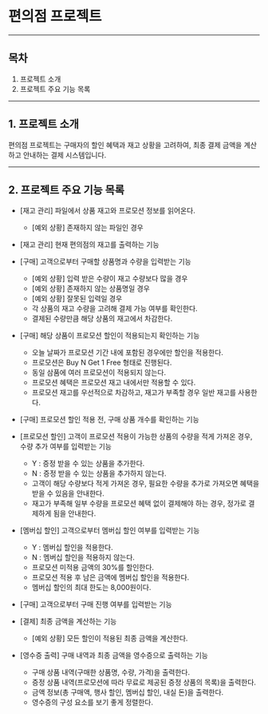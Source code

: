 # 편의점 프로젝트

---

## 목차

1. 프로젝트 소개
2. 프로젝트 주요 기능 목록

---

## 1. 프로젝트 소개
편의점 프로젝트는 구매자의 할인 혜택과 재고 상황을 고려하여, 최종 결제 금액을 계산하고 안내하는 결제 시스템입니다.


---

## 2. 프로젝트 주요 기능 목록
- [재고 관리] 파일에서 상품 재고와 프로모션 정보를 읽어온다.
    * [예외 상황] 존재하지 않는 파일인 경우


- [재고 관리] 현재 편의점의 재고를 출력하는 기능


- [구매] 고객으로부터 구매할 상품명과 수량을 입력받는 기능
    * [예외 상황] 입력 받은 수량이 재고 수량보다 많을 경우
    * [예외 상황] 존재하지 않는 상품명일 경우
    * [예외 상황] 잘못된 입력일 경우
    * 각 상품의 재고 수량을 고려해 결제 가능 여부를 확인한다.
    * 결제된 수량만큼 해당 상품의 재고에서 차감한다.


- [구매] 해당 상품이 프로모션 할인이 적용되는지 확인하는 기능
    * 오늘 날짜가 프로모션 기간 내에 포함된 경우에만 할인을 적용한다.
    * 프로모션은 Buy N Get 1 Free 형태로 진행된다.
    * 동일 삼품에 여러 프로모션이 적용되지 않는다.
    * 프로모션 혜택은 프로모션 재고 내에서만 적용할 수 있다.
    * 프로모션 재고를 우선적으로 차감하고, 재고가 부족할 경우 일반 재고를 사용한다.


- [구매] 프로모션 할인 적용 전, 구매 상품 개수를 확인하는 기능


- [프로모션 할인] 고객이 프로모션 적용이 가능한 상품의 수량을 적게 가져온 경우, 수량 추가 여부를 입력받는 기능
    * Y : 증정 받을 수 있는 상품을 추가한다.
    * N : 증정 받을 수 있는 상품을 추가하지 않는다.
    * 고객이 해당 수량보다 적게 가져온 경우, 필요한 수량을 추가로 가져오면 혜택을 받을 수 있음을 안내한다.
    * 재고가 부족해 일부 수량을 프로모션 혜택 없이 결제해야 하는 경우, 정가로 결제하게 됨을 안내한다.


- [멤버십 할인] 고객으로부터 멤버십 할인 여부를 입력받는 기능
    * Y : 멤버십 할인을 적용한다.
    * N : 멤버십 할인을 적용하지 않는다.
    * 프로모션 미적용 금액의 30%를 할인한다.
    * 프로모션 적용 후 남은 금액에 멤버십 할인을 적용한다.
    * 멤버십 할인의 최대 한도는 8,000원이다.


- [구매] 고객으로부터 구매 진행 여부를 입력받는 기능


- [결제] 최종 금액을 계산하는 기능
    * [예외 상황] 모든 할인이 적용된 최종 금액을 계산한다.


- [영수증 출력] 구매 내역과 최종 금액을 영수증으로 출력하는 기능
    * 구매 상품 내역(구매한 상품명, 수량, 가격)을 출력한다.
    * 증정 상품 내역(프로모션에 따라 무료로 제공된 증정 상품의 목록)을 출력한다.
    * 금액 정보(총 구매액, 행사 할인, 멤버십 할인, 내실 돈)을 출력한다.
    * 영수증의 구성 요소를 보기 좋게 정렬한다.
